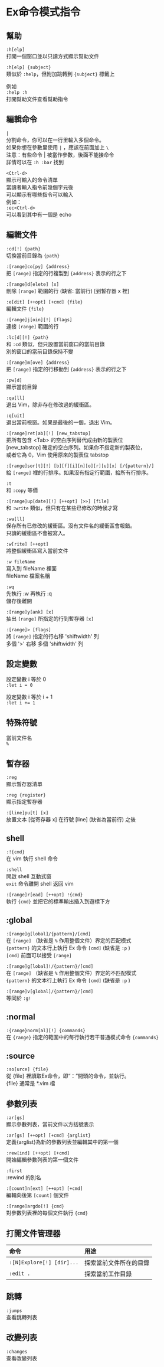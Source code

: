 # Ex命令模式指令

## 幫助

`:h[elp]`  
打開一個窗口並以只讀方式顯示幫助文件

`:h[elp] {subject}`  
類似於 `:help`，但附加跳轉到 `{subject}` 標籤上

例如  
`:help :h`  
打開幫助文件查看幫助指令

## 編輯命令

`|`  
分割命令，你可以在一行里輸入多個命令。  
如果你想在參數里使用 `|` ，應該在前面加上 `\`   
注意：有些命令 \| 被當作參數，後面不能接命令  
詳情可以在 `:h :bar` 找到

`<Ctrl-d>`  
顯示可輸入的命令清單  
當讀者輸入指令前幾個字元後  
可以顯示有哪些指令可以輸入  
例如：  
`:ec<Ctrl-d>`  
可以看到其中有一個是 echo

## 編輯文件

`:cd[!] {path}`  
切換當前目錄為 `{path}`

`:[range]co[py] {address}`  
把 `[range]` 指定的行複製到 `{address}` 表示的行之下

`:[range]d[elete] [x]`  
刪除 `[range]` 範圍的行 \(缺省: 當前行\) \[到暫存器 x 裡\]

`:e[dit] [++opt] [+cmd] {file}`  
編輯文件 `{file}`

`:[range]j[oin][!] [flags]`  
連接 `[range]` 範圍的行

`:lc[d][!] {path}`  
和 `:cd` 類似，但只設置當前窗口的當前目錄  
別的窗口的當前目錄保持不變

`:[range]m[ove] {address}`  
把 `[range]` 指定的行移動到 `{address}` 表示的行之下

`:pw[d]`  
顯示當前目錄

`:qa[ll]`  
退出 Vim，除非存在修改過的緩衝區。

`:q[uit]`  
退出當前視窗。如果是最後的一個，退出 Vim。

`:[range]ret[ab][!] [new_tabstop]`  
把所有包含 &lt;Tab&gt; 的空白序列替代成由新的製表位  
\[new\_tabstop\] 確定的空白序列。如果你不指定新的製表位，  
或者它為 0，Vim 使用原來的製表位 tabstop

`:[range]sor[t][!] [b][f][i][n][o][r][u][x] [/{pattern}/]`  
給 `[range]` 裡的行排序。如果沒有指定行範圍，給所有行排序。

`:t`  
和 `:copy` 等價

`:[range]up[date][!] [++opt] [>>] [file]`  
和 `:write` 類似，但只有在某些已修改的時候才寫

`:wa[ll]`  
保存所有已修改的緩衝區。沒有文件名的緩衝區會報錯。  
只讀的緩衝區不會被寫入。

`:w[rite] [++opt]`  
將整個緩衝區寫入當前文件

`:w fileName`  
寫入到 fileName 裡面  
fileName 檔案名稱

`:wq`  
先執行 :w 再執行 :q  
儲存後離開

`:[range]y[ank] [x]`  
抽出 `[range]` 所指定的行到暫存器 `[x]`

`:[range]> [flags]`  
將 `[range]` 指定的行右移 'shiftwidth' 列  
多個 '&gt;' 右移 多個 'shiftwidth' 列

## 設定變數

設定變數 i 等於 0  
`:let i = 0`  
  
設定變數 i 等於 i + 1  
`:let i += 1`

## 特殊符號

當前文件名  
`%`

## 暫存器

`:reg`  
顯示暫存器清單

`:reg {register}`  
顯示指定暫存器  
  
`:[line]pu[t] [x]`  
放置文本 \[從寄存器 x\] 在行號 \[line\] \(缺省為當前行\) 之後

## shell

`:!{cmd}`  
在 vim 執行 shell 命令

`:shell`  
開啟 shell 互動式窗  
`exit` 命令離開 shell 返回 vim

`:[range]r[ead] [++opt] !{cmd}`  
執行 `{cmd}` 並把它的標準輸出插入到遊標下方

## :global

`:[range]g[lobal]/{pattern}/[cmd]`  
在 `[range]` （缺省是 `%` 作用整個文件）界定的匹配模式  
`{pattern}` 的文本行上執行 Ex 命令 `[cmd]` \(缺省是 `:p` \)  
`[cmd]` 前面可以接受 `[range]`

`:[range]g[lobal]!/{pattern}/[cmd]`  
在 `[range]` （缺省是 `%` 作用整個文件）界定的不匹配模式  
`{pattern}` 的文本行上執行 Ex 命令 `[cmd]` \(缺省是 `:p` \)

`:[range]v[global]/{pattern}/[cmd]`  
等同於 `:g!`

## :normal

`:{range}norm[al][!] {commands}`   
在 `{range}` 指定的範圍中的每行執行若干普通模式命令 `{commands}`

## :source

`:so[urce] {file}`  
從 {file} 裡讀取Ex命令，即“：”開頭的命令，並執行。  
{file} 通常是 \*.vim 檔

## 參數列表

`:ar[gs]`  
顯示參數列表，當前文件以方括號表示

`:ar[gs] [++opt] [+cmd] {arglist}`  
定義{arglist}為新的參數列表並編輯其中的第一個

`:rew[ind] [++opt] [+cmd]`  
開始編輯參數列表的第一個文件

`:first`  
:rewind 的別名

`:[count]n[ext] [++opt] [+cmd]`  
編輯向後第 `[count]` 個文件

`:[range]argdo[!] {cmd}`  
對參數列表裡的每個文件執行 `{cmd}`

## 打開文件管理器

| 命令 | 用途 |
| :--- | :--- |
| `:[N]Explore[!] [dir]...` | 探索當前文件所在的目錄 |
| `:edit .` | 探索當前工作目錄 |

## 跳轉

`:jumps`  
查看跳轉列表

## 改變列表

`:changes`  
查看改變列表

